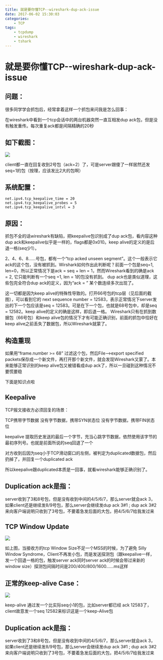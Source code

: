 ```yaml
---
title: 就是要你懂TCP--wireshark-dup-ack-issue
date: 2017-06-02 15:30:03
categories:
    - TCP
tags:
    - tcpdump
    - wireshark
    - tshark
---
```


# 就是要你懂TCP--wireshark-dup-ack-issue

## 问题：

很多同学学会抓包后，经常拿着这样一个抓包来问我是怎么回事：

在wireshark中看到一个tcp会话中的两台机器突然一直互相发dup ack包，但是没有触发重传。每次重复ack都是间隔精确的20秒

## 如下截图：

![](https://plantegg.oss-cn-beijing.aliyuncs.com/images/951413iMgBlog/bm3W68Q.png)


client都一直在回复收到2号包（ack=2）了，可是server跟傻了一样居然还发seq=1的包（按理，应该发比2大的包啊）

## 系统配置：

    net.ipv4.tcp_keepalive_time = 20
    net.ipv4.tcp_keepalive_probes = 5
    net.ipv4.tcp_keepalive_intvl = 3

## 原因：
抓包不全的话wireshark有缺陷，把keepalive包识别成了dup ack包，看内容这种dup ack和keepalive似乎是一样的，flags都是0x010。keep alive的定义的是后退一格(seq少1）。

2、4、6、8……号包，都有一个“tcp acked unseen segment”。这个一般表示它ack的这个包，没有被抓到。Wirshark如何作出此判断呢？前面一个包是seq=1, len=0，所以正常情况下是ack = seq + len = 1，然而Wireshark看到的确是ack = 2, 它只能判断有一个seq =1, len = 1的包没有抓到。
dup ack也是类似道理，这些包完全符合dup ack的定义，因为“ack = ” 某个数连续多次出现了。

这一切都是因为keep alive的特殊性导致的。打开66号包的tcp层（见后面的截图），可以看到它的 next sequence number = 12583，表示正常情况下server发出的下一个包应该是seq = 12583。可是在下一个包，也就是68号包中，却是seq = 12582。keep alive的定义的确是这样，即后退一格。
Wireshark只有在抓到数据包（66号包）和keep alive包的情况下才有可能正确识别，前面的抓包中恰好在keep alive之前丢失了数据包，所以Wireshark就蒙了。

## 构造重现
如果用“frame.number >= 68” 过滤这个包，然后File-->export specified packets保存成一个新文件，再打开那个新文件，就会发现Wireshark又蒙了。本来能够正常识别的keep alive包又被错看成dup ack了，所以一旦碰到这种情况不要慌要稳

下面是知识点啦

## Keepalive

TCP报文接收方必须回复的场景：

TCP携带字节数据
没有字节数据，携带SYN状态位
没有字节数据，携带FIN状态位


keepalive 提取历史发送的最后一个字节，充当心跳字节数据，依然使用该字节的最初序列号。也就是前面所说的seq回退了一个



对方收到后因为seq小于TCP滑动窗口的左侧，被判定为duplicated数据包，然后扔掉了，并回复一个duplicated ack

所以keepalive跟duplicated本质是一回事，就看wireshark能够正确识别了。



## Duplication ack是指：


server收到了3和8号包，但是没有收到中间的4/5/6/7，那么server就会ack 3，如果client还是继续发8/9号包，那么server会继续发dup ack 3#1 ; dup ack 3#2 来向客户端说明只收到了3号包，不要着急发后面的大包，把4/5/6/7给我发过来



## TCP Window Update

![](https://plantegg.oss-cn-beijing.aliyuncs.com/images/oss/1558941016099-bc4504f1-e9c7-4d84-85e1-a7f5c6554306.png)

如上图，当接收方的tcp Window Size不足一个MSS的时候，为了避免 Silly Window Syndrome，Client不再发小包，而是发送探测包（跟keepalive一样，发一个回退一格的包，触发server ack同时server ack的时候会带过来新的window size）探测包间隔时间是200/400/800/1600……ms这样




## 正常的keep-alive Case：
![](http://i.imgur.com/DsTWFZr.png)

keep-alive 通过发一个比实际seq小1的包，比如server都已经 ack 12583了，client故意发一个seq 12582来标识这是一个keep-Alive包

## Duplication ack是指：
server收到了3和8号包，但是没有收到中间的4/5/6/7，那么server就会ack 3，如果client还是继续发8/9号包，那么server会继续发dup ack 3#1 ; dup ack 3#2 来向客户端说明只收到了3号包，不要着急发后面的大包，把4/5/6/7给我发过来